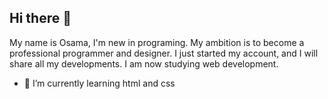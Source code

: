 ## Hi there 👋
My name is Osama, I'm new in programing.
My ambition is to become a professional programmer and designer.
I just started my account, and I will share all my developments.
I am now studying web development.

- 🌱 I’m currently learning html and css
<!--
**Usame-programer/Usame-programer** is a ✨ _special_ ✨ repository because its `README.md` (this file) appears on your GitHub profile.

Here are some ideas to get you started:

- 🔭 I’m currently working on ...
- 🌱 I’m currently learning ...
- 👯 I’m looking to collaborate on ...
- 🤔 I’m looking for help with ...
- 💬 Ask me about ...
- 📫 How to reach me: ...
- 😄 Pronouns: ...
- ⚡ Fun fact: ...
-->
